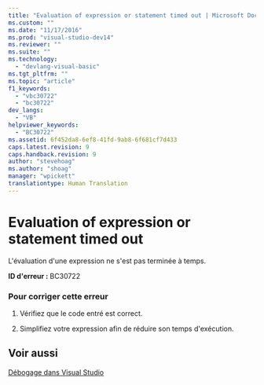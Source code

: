```yaml
---
title: "Evaluation of expression or statement timed out | Microsoft Docs"
ms.custom: ""
ms.date: "11/17/2016"
ms.prod: "visual-studio-dev14"
ms.reviewer: ""
ms.suite: ""
ms.technology: 
  - "devlang-visual-basic"
ms.tgt_pltfrm: ""
ms.topic: "article"
f1_keywords: 
  - "vbc30722"
  - "bc30722"
dev_langs: 
  - "VB"
helpviewer_keywords: 
  - "BC30722"
ms.assetid: 6f452da8-6ef8-41fd-9ab8-6f681cf7d433
caps.latest.revision: 9
caps.handback.revision: 9
author: "stevehoag"
ms.author: "shoag"
manager: "wpickett"
translationtype: Human Translation
---
```

# Evaluation of expression or statement timed out
L'évaluation d'une expression ne s'est pas terminée à temps.  
  
 **ID d'erreur :** BC30722  
  
### Pour corriger cette erreur  
  
1.  Vérifiez que le code entré est correct.  
  
2.  Simplifiez votre expression afin de réduire son temps d'exécution.  
  
## Voir aussi  
 [Débogage dans Visual Studio](/visual-studio/debugger/debugging-in-visual-studio)
